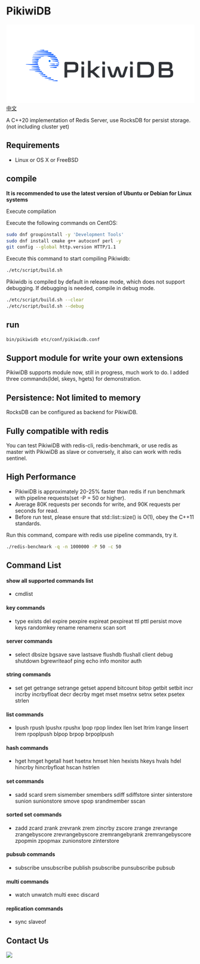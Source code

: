 # PikiwiDB
![](docs/images/pikiwidb-logo.png)
[中文](README_CN.md)

A C++20 implementation of Redis Server, use RocksDB for persist storage.(not including cluster yet)

## Requirements

* Linux or OS X or FreeBSD

## compile

**It is recommended to use the latest version of Ubuntu or Debian for Linux systems**

Execute compilation

Execute the following commands on CentOS:

```bash
sudo dnf groupinstall -y 'Development Tools'
sudo dnf install cmake g++ autoconf perl -y
git config --global http.version HTTP/1.1
```

Execute this command to start compiling Pikiwidb:

```bash
./etc/script/build.sh 
```

Pikiwidb is compiled by default in release mode, which does not support debugging. If debugging is needed, compile in debug mode.

```bash
./etc/script/build.sh --clear
./etc/script/build.sh --debug
```

## run

```bash
bin/pikiwidb etc/conf/pikiwidb.conf
```

## Support module for write your own extensions
 PikiwiDB supports module now, still in progress, much work to do.
 I added three commands(ldel, skeys, hgets) for demonstration.

## Persistence: Not limited to memory
 RocksDB can be configured as backend for PikiwiDB.

## Fully compatible with redis
 You can test PikiwiDB with redis-cli, redis-benchmark, or use redis as master with PikiwiDB as slave or conversely, it also can work with redis sentinel.

## High Performance
- PikiwiDB is approximately 20-25% faster than redis if run benchmark with pipeline requests(set -P = 50 or higher).
- Average 80K requests per seconds for write, and 90K requests per seconds for read.
- Before run test, please ensure that std::list::size() is O(1), obey the C++11 standards.

Run this command, compare with redis use pipeline commands, try it.
```bash
./redis-benchmark -q -n 1000000 -P 50 -c 50
```

## Command List
#### show all supported commands list
- cmdlist

#### key commands
- type exists del expire pexpire expireat pexpireat ttl pttl persist move keys randomkey rename renamenx scan sort

#### server commands
- select dbsize bgsave save lastsave flushdb flushall client debug shutdown bgrewriteaof ping echo info monitor auth

#### string commands
- set get getrange setrange getset append bitcount bitop getbit setbit incr incrby incrbyfloat decr decrby mget mset msetnx setnx setex psetex strlen

#### list commands
- lpush rpush lpushx rpushx lpop rpop lindex llen lset ltrim lrange linsert lrem rpoplpush blpop brpop brpoplpush

#### hash commands
- hget hmget hgetall hset hsetnx hmset hlen hexists hkeys hvals hdel hincrby hincrbyfloat hscan hstrlen

#### set commands
- sadd scard srem sismember smembers sdiff sdiffstore sinter sinterstore sunion sunionstore smove spop srandmember sscan

#### sorted set commands
- zadd zcard zrank zrevrank zrem zincrby zscore zrange zrevrange zrangebyscore zrevrangebyscore zremrangebyrank zremrangebyscore zpopmin zpopmax zunionstore zinterstore

#### pubsub commands
- subscribe unsubscribe publish psubscribe punsubscribe pubsub

#### multi commands
- watch unwatch multi exec discard

#### replication commands
- sync slaveof

## Contact Us

![](docs/images/pikiwidb-wechat.png)

